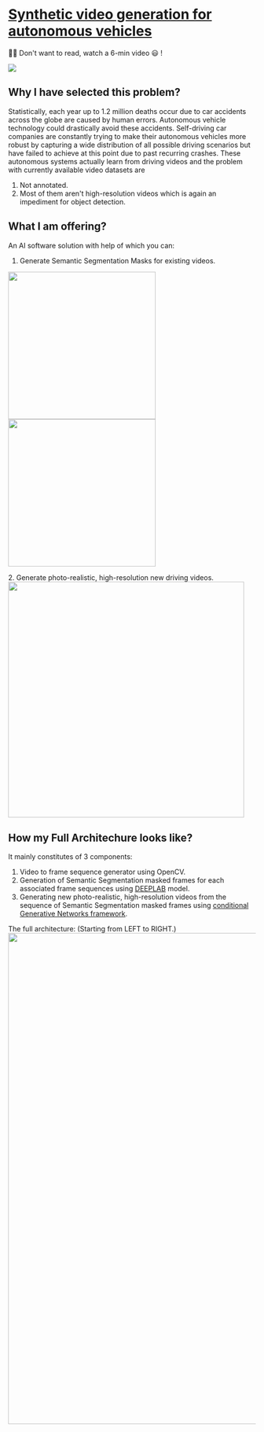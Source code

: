 # [Synthetic video generation for autonomous vehicles](https://www.useloom.com/share/5f92e0aacbce41118e4fbf4d47d3ec33)
 
 :sassy_man: Don't want to read, watch a 6-min video :smiley: !
 
 [![](https://i.imgur.com/JjJj9CQ.png?1)](https://www.loom.com/embed/5f92e0aacbce41118e4fbf4d47d3ec33)
  
## Why I have selected this problem?
Statistically, each year up to 1.2 million deaths occur due to car accidents across the globe are caused by human errors. Autonomous vehicle technology could drastically avoid these accidents. Self-driving car companies are constantly trying to make their autonomous vehicles more robust by capturing a wide distribution of all possible driving scenarios but have failed to achieve at this point due to past recurring crashes. These autonomous systems actually learn from driving videos and the problem with currently available video datasets are
  1. Not annotated.
  2. Most of them aren't high-resolution videos which is again an impediment for object detection.

## What I am offering?   
An AI software solution with help of which you can:
1. Generate Semantic Segmentation Masks for existing videos.
<p float="left">
  <img src="https://github.com/anubhav0fnu/Synthetic-video-generation-for-Autonomous-cars/blob/master/results/gifs/reference_img/aachen_000000_000019_leftImg8bit.png" width="300" />
  <img src="https://github.com/anubhav0fnu/Synthetic-video-generation-for-Autonomous-cars/blob/master/results/gifs/reference_img/aachen_000000_000019_gtFine_color.png" width="300" /> 
</p>
2. Generate photo-realistic, high-resolution new driving videos.
<img src="https://github.com/anubhav0fnu/Synthetic-video-generation-for-Autonomous-cars/blob/master/results/gifs/CS_test2048Model_with_inst_fg_2048.gif" width="480" /> <br />

## How my Full Architechure looks like? 
It mainly constitutes of 3 components:
1. Video to frame sequence generator using OpenCV.
2. Generation of Semantic Segmentation masked frames for each associated frame sequences using [DEEPLAB](https://arxiv.org/abs/1606.00915) model. 
3. Generating new photo-realistic, high-resolution videos from the sequence of Semantic Segmentation masked frames using [conditional Generative Networks framework](https://arxiv.org/abs/1808.06601).

The full architecture: (Starting from LEFT to RIGHT.)
<img src="https://github.com/anubhav0fnu/Synthetic-video-generation-for-Autonomous-cars/blob/master/results/gifs/reference_img/full_archi.png" width="1000" /> <br />
